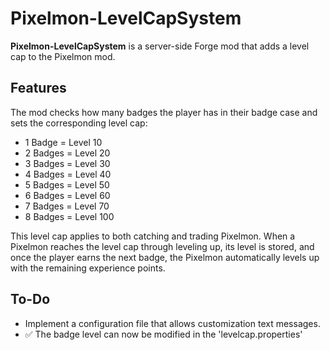 ﻿# Pixelmon-LevelCapSystem

**Pixelmon-LevelCapSystem** is a server-side Forge mod that adds a level cap to the Pixelmon mod.

## Features

The mod checks how many badges the player has in their badge case and sets the corresponding level cap:

- 1 Badge = Level 10
- 2 Badges = Level 20
- 3 Badges = Level 30
- 4 Badges = Level 40
- 5 Badges = Level 50
- 6 Badges = Level 60
- 7 Badges = Level 70
- 8 Badges = Level 100

This level cap applies to both catching and trading Pixelmon. When a Pixelmon reaches the level cap through leveling up, its level is stored, and once the player earns the next badge, the Pixelmon automatically levels up with the remaining experience points.

## To-Do

- Implement a configuration file that allows customization text messages.
- ✅ The badge level can now be modified in the 'levelcap.properties'
